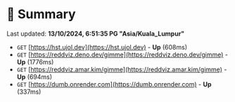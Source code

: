# 📖 Summary
Last updated: **13/10/2024, 6:51:35 PG "Asia/Kuala_Lumpur"**

- `GET` [https://hst.ujol.dev](https://hst.ujol.dev) - **Up** (608ms)
- `GET` [https://reddviz.deno.dev/gimme](https://reddviz.deno.dev/gimme) - **Up** (1776ms)
- `GET` [https://reddviz.amar.kim/gimme](https://reddviz.amar.kim/gimme) - **Up** (694ms)
- `GET` [https://dumb.onrender.com](https://dumb.onrender.com) - **Up** (337ms)

